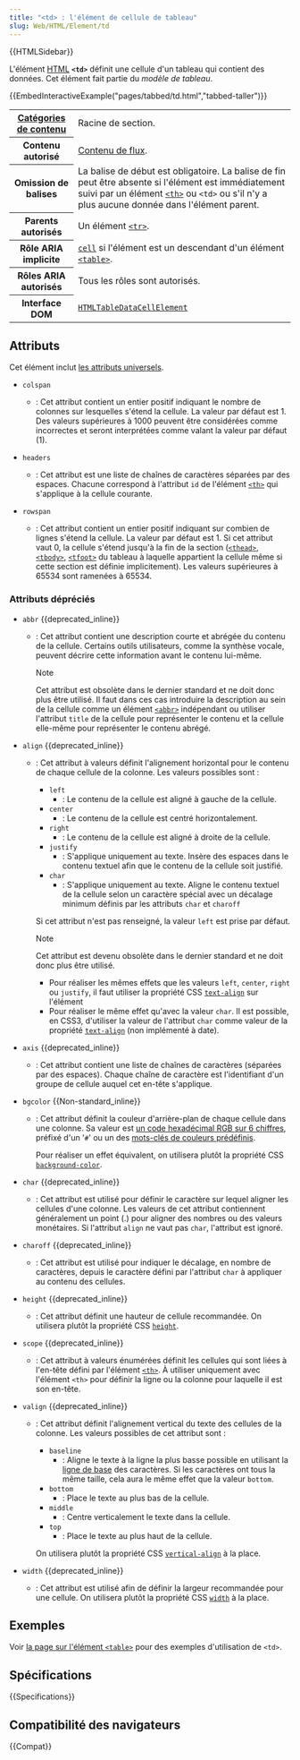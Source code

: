 ```yaml
---
title: "<td> : l'élément de cellule de tableau"
slug: Web/HTML/Element/td
---
```


{{HTMLSidebar}}

L'élément [HTML](/fr/docs/Web/HTML) **`<td>`** définit une cellule d'un tableau qui contient des données. Cet élément fait partie du _modèle de tableau_.

{{EmbedInteractiveExample("pages/tabbed/td.html","tabbed-taller")}}

<table class="properties">
  <tbody>
    <tr>
      <th scope="row">
        <a href="/fr/docs/Web/Guide/HTML/Content_categories">Catégories de contenu</a>
      </th>
      <td>Racine de section.</td>
    </tr>
    <tr>
      <th scope="row">Contenu autorisé</th>
      <td>
        <a href="/fr/docs/Web/Guide/HTML/Content_categories#contenu_de_flux">Contenu de flux</a>.
      </td>
    </tr>
    <tr>
      <th scope="row">Omission de balises</th>
      <td>
        La balise de début est obligatoire. La balise de fin peut être absente si l'élément est immédiatement suivi par un élément <a href="/fr/docs/Web/HTML/Element/th"><code>&lt;th&gt;</code></a> ou <code>&lt;td&gt;</code> ou s'il n'y a plus aucune donnée dans l'élément parent.
      </td>
    </tr>
    <tr>
      <th scope="row">Parents autorisés</th>
      <td>Un élément <a href="/fr/docs/Web/HTML/Element/tr"><code>&lt;tr&gt;</code></a>.</td>
    </tr>
    <tr>
      <th scope="row">Rôle ARIA implicite</th>
      <td>
        <a href="/fr/docs/Web/Accessibility/ARIA/Roles/Cell_Role"><code>cell</code></a> si l'élément est un descendant d'un élément <a href="/fr/docs/Web/HTML/Element/table"><code>&lt;table&gt;</code></a>.
      </td>
    </tr>
    <tr>
      <th scope="row">Rôles ARIA autorisés</th>
      <td>Tous les rôles sont autorisés.</td>
    </tr>
    <tr>
      <th scope="row">Interface DOM</th>
      <td><a href="/fr/docs/Web/API/HTMLTableDataCellElement"><code>HTMLTableDataCellElement</code></td>
    </tr>
  </tbody>
</table>

## Attributs

Cet élément inclut [les attributs universels](/fr/docs/Web/HTML/Global_attributes).

- `colspan`

  - : Cet attribut contient un entier positif indiquant le nombre de colonnes sur lesquelles s'étend la cellule. La valeur par défaut est 1. Des valeurs supérieures à 1000 peuvent être considérées comme incorrectes et seront interprétées comme valant la valeur par défaut (1).

- `headers`

  - : Cet attribut est une liste de chaînes de caractères séparées par des espaces. Chacune correspond à l'attribut `id` de l'élément [`<th>`](/fr/docs/Web/HTML/Element/th) qui s'applique à la cellule courante.

- `rowspan`
  - : Cet attribut contient un entier positif indiquant sur combien de lignes s'étend la cellule. La valeur par défaut est 1. Si cet attribut vaut 0, la cellule s'étend jusqu'à la fin de la section ([`<thead>`](/fr/docs/Web/HTML/Element/thead), [`<tbody>`](/fr/docs/Web/HTML/Element/tbody), [`<tfoot>`](/fr/docs/Web/HTML/Element/tfoot) du tableau à laquelle appartient la cellule même si cette section est définie implicitement). Les valeurs supérieures à 65534 sont ramenées à 65534.

### Attributs dépréciés

- `abbr` {{deprecated_inline}}

  - : Cet attribut contient une description courte et abrégée du contenu de la cellule. Certains outils utilisateurs, comme la synthèse vocale, peuvent décrire cette information avant le contenu lui-même.

    > [!NOTE]
    > Cet attribut est obsolète dans le dernier standard et ne doit donc plus être utilisé. Il faut dans ces cas introduire la description au sein de la cellule comme un élément [`<abbr>`](/fr/docs/Web/HTML/Element/abbr) indépendant ou utiliser l'attribut `title` de la cellule pour représenter le contenu et la cellule elle-même pour représenter le contenu abrégé.

- `align` {{deprecated_inline}}

  - : Cet attribut à valeurs définit l'alignement horizontal pour le contenu de chaque cellule de la colonne. Les valeurs possibles sont&nbsp;:

    - `left`
      - : Le contenu de la cellule est aligné à gauche de la cellule.
    - `center`
      - : Le contenu de la cellule est centré horizontalement.
    - `right`
      - : Le contenu de la cellule est aligné à droite de la cellule.
    - `justify`
      - : S'applique uniquement au texte. Insère des espaces dans le contenu textuel afin que le contenu de la cellule soit justifié.
    - `char`
      - : S'applique uniquement au texte. Aligne le contenu textuel de la cellule selon un caractère spécial avec un décalage minimum définis par les attributs `char` et `charoff`

    Si cet attribut n'est pas renseigné, la valeur `left` est prise par défaut.

    > [!NOTE]
    > Cet attribut est devenu obsolète dans le dernier standard et ne doit donc plus être utilisé.
    >
    > - Pour réaliser les mêmes effets que les valeurs `left`, `center`, `right` ou `justify`, il faut utiliser la propriété CSS [`text-align`](/fr/docs/Web/CSS/text-align) sur l'élément
    > - Pour réaliser le même effet qu'avec la valeur `char`. Il est possible, en CSS3, d'utiliser la valeur de l'attribut `char` comme valeur de la propriété [`text-align`](/fr/docs/Web/CSS/text-align) (non implémenté à date).

- `axis` {{deprecated_inline}}

  - : Cet attribut contient une liste de chaînes de caractères (séparées par des espaces). Chaque chaîne de caractère est l'identifiant d'un groupe de cellule auquel cet en-tête s'applique.

- `bgcolor` {{Non-standard_inline}}

  - : Cet attribut définit la couleur d'arrière-plan de chaque cellule dans une colonne. Sa valeur est [un code hexadécimal RGB sur 6 chiffres](/fr/docs/Web/CSS/color_value#les_couleurs_rgb), préfixé d'un '`#`' ou un des [mots-clés de couleurs prédéfinis](/fr/docs/Web/CSS/color_value#les_mots-clés).

    Pour réaliser un effet équivalent, on utilisera plutôt la propriété CSS [`background-color`](/fr/docs/Web/CSS/background-color).

- `char` {{deprecated_inline}}

  - : Cet attribut est utilisé pour définir le caractère sur lequel aligner les cellules d'une colonne. Les valeurs de cet attribut contiennent généralement un point (.) pour aligner des nombres ou des valeurs monétaires. Si l'attribut `align` ne vaut pas `char`, l'attribut est ignoré.

- `charoff` {{deprecated_inline}}

  - : Cet attribut est utilisé pour indiquer le décalage, en nombre de caractères, depuis le caractère défini par l'attribut `char` à appliquer au contenu des cellules.

- `height` {{deprecated_inline}}

  - : Cet attribut définit une hauteur de cellule recommandée. On utilisera plutôt la propriété CSS [`height`](/fr/docs/Web/CSS/height).

- `scope` {{deprecated_inline}}

  - : Cet attribut à valeurs énumérées définit les cellules qui sont liées à l'en-tête défini par l'élément [`<th>`](/fr/docs/Web/HTML/Element/th). À utiliser uniquement avec l'élément `<th>` pour définir la ligne ou la colonne pour laquelle il est son en-tête.

- `valign` {{deprecated_inline}}

  - : Cet attribut définit l'alignement vertical du texte des cellules de la colonne. Les valeurs possibles de cet attribut sont&nbsp;:

    - `baseline`
      - : Aligne le texte à la ligne la plus basse possible en utilisant la [ligne de base](https://fr.wikipedia.org/wiki/Ligne_de_base_%28typographie%29) des caractères. Si les caractères ont tous la même taille, cela aura le même effet que la valeur `bottom`.
    - `bottom`
      - : Place le texte au plus bas de la cellule.
    - `middle`
      - : Centre verticalement le texte dans la cellule.
    - `top`
      - : Place le texte au plus haut de la cellule.

    On utilisera plutôt la propriété CSS [`vertical-align`](/fr/docs/Web/CSS/vertical-align) à la place.

- `width` {{deprecated_inline}}
  - : Cet attribut est utilisé afin de définir la largeur recommandée pour une cellule. On utilisera plutôt la propriété CSS [`width`](/fr/docs/Web/CSS/width) à la place.

## Exemples

Voir [la page sur l'élément `<table>`](/fr/docs/Web/HTML/Element/table) pour des exemples d'utilisation de `<td>`.

## Spécifications

{{Specifications}}

## Compatibilité des navigateurs

{{Compat}}
